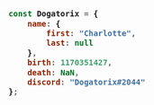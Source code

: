 <!-- Zero width character is used to put extra blank lines before and after code -->

<h3>
    
```javascript
​
const Dogatorix = {
    name: {
        first: "Charlotte",
        last: null
    },
    birth: 1170351427,
    death: NaN,
    discord: "Dogatorix#2044"
};
​
```
</h3>
